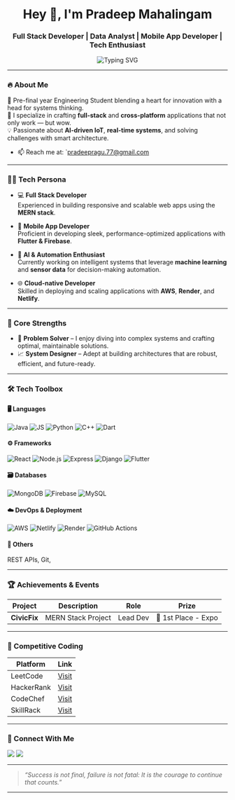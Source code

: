 <h1 align="center">Hey 👋, I'm Pradeep Mahalingam</h1>
<h3 align="center">Full Stack Developer | Data Analyst | Mobile App Developer | Tech Enthusiast</h3>

<p align="center">
  <img src="https://readme-typing-svg.demolab.com?font=Fira+Code&pause=1000&color=00FFFF&center=true&vCenter=true&width=435&lines=Let's+Connect+and+Build+Together!+%F0%9F%9A%90;Solving+Real+Problems" alt="Typing SVG" />
</p>

---

### 🔥 About Me

🚀 Pre-final year Engineering Student blending a heart for innovation with a head for systems thinking.  
🎯 I specialize in crafting **full-stack** and **cross-platform** applications that not only work — but wow.  
💡 Passionate about **AI-driven IoT**, **real-time systems**, and solving challenges with smart architecture.  
- 📫 Reach me at: `pradeepragu.77@gmail.com

---

### 👨‍💻 Tech Persona

- 💻 **Full Stack Developer**  
  Experienced in building responsive and scalable web apps using the **MERN stack**.

- 📱 **Mobile App Developer**  
  Proficient in developing sleek, performance-optimized applications with **Flutter & Firebase**.

- 🤖 **AI & Automation Enthusiast**  
  Currently working on intelligent systems that leverage **machine learning** and **sensor data** for decision-making automation.

- 🌐 **Cloud-native Developer**  
  Skilled in deploying and scaling applications with **AWS**, **Render**, and **Netlify**.

---

### 🧠 Core Strengths

- 🧩 **Problem Solver** – I enjoy diving into complex systems and crafting optimal, maintainable solutions.  
- 📈 **System Designer** – Adept at building architectures that are robust, efficient, and future-ready.    

---

### 🛠 Tech Toolbox

#### 🖥️ Languages  
![Java](https://img.shields.io/badge/-Java-black?style=flat-square&logo=java)
![JS](https://img.shields.io/badge/-JavaScript-black?style=flat-square&logo=javascript)
![Python](https://img.shields.io/badge/-Python-black?style=flat-square&logo=python)
![C++](https://img.shields.io/badge/-C++-black?style=flat-square&logo=c%2B%2B)
![Dart](https://img.shields.io/badge/-Dart-black?style=flat-square&logo=dart)

#### ⚙️ Frameworks  
![React](https://img.shields.io/badge/-React-black?style=flat-square&logo=react)
![Node.js](https://img.shields.io/badge/-Node.js-black?style=flat-square&logo=node.js)
![Express](https://img.shields.io/badge/-Express-black?style=flat-square&logo=express)
![Django](https://img.shields.io/badge/-Django-black?style=flat-square&logo=django)
![Flutter](https://img.shields.io/badge/-Flutter-black?style=flat-square&logo=flutter)

#### 🗃️ Databases  
![MongoDB](https://img.shields.io/badge/-MongoDB-black?style=flat-square&logo=mongodb)
![Firebase](https://img.shields.io/badge/-Firebase-black?style=flat-square&logo=firebase)
![MySQL](https://img.shields.io/badge/-MySQL-black?style=flat-square&logo=mysql)

#### ☁️ DevOps & Deployment  
![AWS](https://img.shields.io/badge/AWS-232F3E?style=flat-square&logo=amazon-aws&logoColor=white)
![Netlify](https://img.shields.io/badge/-Netlify-black?style=flat-square&logo=netlify)
![Render](https://img.shields.io/badge/-Render-black?style=flat-square&logo=render)
![GitHub Actions](https://img.shields.io/badge/-GitHub%20Actions-black?style=flat-square&logo=github-actions)

#### 🔗 Others  
REST APIs, Git,

---

### 🏆 Achievements & Events

| Project | Description | Role | Prize |
|--------|-------------|------|-------|
| **CivicFix** | MERN Stack Project | Lead Dev | 🥇 1st Place - Expo |

---

### 🧠 Competitive Coding

| Platform | Link |
|----------|------|
| LeetCode | [Visit](https://leetcode.com/u/pradeepm516/) |
| HackerRank | [Visit](https://www.hackerrank.com/profile/pradeep_m2023it) |
| CodeChef | [Visit](https://www.codechef.com/users/pradeepm516) |
| SkillRack | [Visit](https://www.skillrack.com/faces/ui/profile.xhtml;jsessionid=98C5BC119237B9281F3C0C09B7C49E4E) |

---

### 🤝 Connect With Me

<p align="left">
<a href="mailto:pradeepragu.77@gmail.com"><img src="https://img.shields.io/badge/Gmail-D14836?style=for-the-badge&logo=gmail&logoColor=white"></a>
<a href="http://www.linkedin.com/in/pradeep-mahalingam-603891291"><img src="https://img.shields.io/badge/LinkedIn-blue?style=for-the-badge&logo=linkedin&logoColor=white"></a>
</p>

---

> _“Success is not final, failure is not fatal: It is the courage to continue that counts.”_

---
